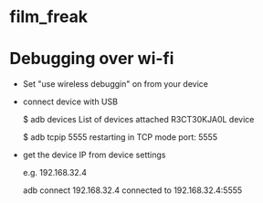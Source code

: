 # film_freak

# Debugging over wi-fi

-   Set "use wireless debuggin" on from your device

-   connect device with USB

    $ adb devices
    List of devices attached
    R3CT30KJA0L device

    $ adb tcpip 5555
    restarting in TCP mode port: 5555

-   get the device IP from device settings

    e.g. 192.168.32.4

    adb connect 192.168.32.4
    connected to 192.168.32.4:5555
